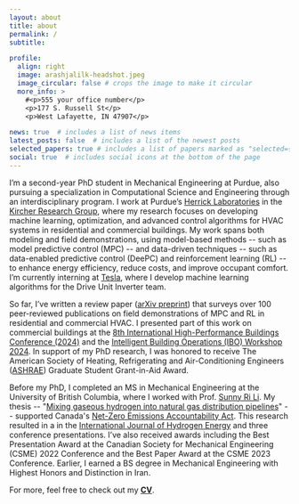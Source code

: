 ```yaml
---
layout: about
title: about
permalink: /
subtitle:

profile:
  align: right
  image: arashjalilk-headshot.jpeg
  image_circular: false # crops the image to make it circular
  more_info: >
    #<p>555 your office number</p>
    <p>177 S. Russell St</p>
    <p>West Lafayette, IN 47907</p>

news: true  # includes a list of news items
latest_posts: false  # includes a list of the newest posts
selected_papers: true # includes a list of papers marked as "selected={true}"
social: true  # includes social icons at the bottom of the page
---
```

I’m a second-year PhD student in Mechanical Engineering at Purdue, also pursuing a specialization in Computational Science and Engineering through an interdisciplinary program. I work at Purdue’s [Herrick Laboratories](https://engineering.purdue.edu/Herrick) in the [Kircher Research Group](https://kevinjkircher.com/), where my research focuses on developing machine learning, optimization, and advanced control algorithms for HVAC systems in residential and commercial buildings. My work spans both modeling and field demonstrations, using model-based methods -- such as model predictive control (MPC) -- and data-driven techniques -- such as data-enabled predictive control (DeePC) and reinforcement learning (RL) -- to enhance energy efficiency, reduce costs, and improve occupant comfort. I’m currently interning at [Tesla](https://www.tesla.com/), where I develop machine learning algorithms for the Drive Unit Inverter team.

So far, I’ve written a review paper ([arXiv preprint](https://arxiv.org/abs/2503.05022)) that surveys over 100 peer-reviewed publications on field demonstrations of MPC and RL in residential and commercial HVAC. I presented part of this work on commercial buildings at the [8th International High-Performance Buildings Conference (2024)](https://docs.lib.purdue.edu/ihpbc/473/) and the [Intelligent Building Operations (IBO) Workshop 2024](https://www.youtube.com/watch?v=NJ3izRJVNK0&list=PLcZDMdEnS08kcgUMfKHNHn507XDJG0LGC). In support of my PhD research, I was honored to receive The American Society of Heating, Refrigerating and Air-Conditioning Engineers ([ASHRAE](https://www.ashrae.org/)) Graduate Student Grant-in-Aid Award.

Before my PhD, I completed an MS in Mechanical Engineering at the University of British Columbia, where I worked with Prof. [Sunny Ri Li](https://scholar.google.com/citations?user=mgUDmT8AAAAJ&hl=en). My thesis -- "[Mixing gaseous hydrogen into natural gas distribution pipelines](https://open.library.ubc.ca/soa/cIRcle/collections/ubctheses/24/items/1.0437514)" -- supported Canada's [Net-Zero Emissions Accountability Act](https://www.canada.ca/en/services/environment/weather/climatechange/climate-plan/net-zero-emissions-2050.html). This research resulted in a in the [International Journal of Hydrogen Energy](https://doi.org/10.1016/j.ijhydene.2023.11.038) and three conference presentations. I’ve also received awards including the Best Presentation Award at the Canadian Society for Mechanical Engineering (CSME) 2022 Conference and the Best Paper Award at the CSME 2023 Conference. Earlier, I earned a BS degree in Mechanical Engineering with Highest Honors and Distinction in Iran.

For more, feel free to check out my <b>[CV](https://arashjkh.github.io/files/CV_Arash_Jalil_Khabbazi.pdf)</b>.
